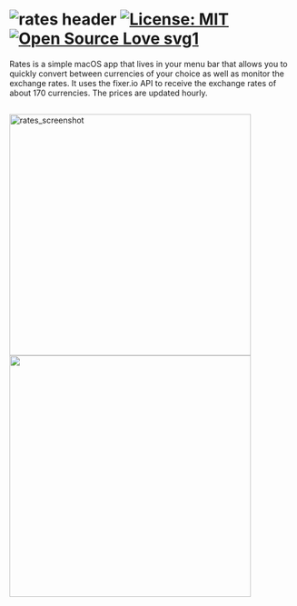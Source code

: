 # ![rates header](https://user-images.githubusercontent.com/45484873/55809381-6e981180-5b03-11e9-8794-28c7c72dc9b0.png) [![License: MIT](https://img.shields.io/badge/License-MIT-blue.svg)](https://opensource.org/licenses/MIT) [![Open Source Love svg1](https://badges.frapsoft.com/os/v1/open-source.svg?v=103)](https://github.com/ellerbrock/open-source-badges/)

Rates is a simple macOS app that lives in your menu bar that allows you to quickly convert between currencies of your choice as well as monitor the exchange rates. It uses the fixer.io API to receive the exchange rates of about 170 currencies. The prices are updated hourly.

##
<img width="425" alt="rates_screenshot" src="https://user-images.githubusercontent.com/45484873/55810807-c3d52280-5b05-11e9-8554-1d5a739dfe98.png">

<img src="https://user-images.githubusercontent.com/45484873/55825574-e0805300-5b23-11e9-845d-4e3cc8757d7e.gif" width="425"/>
